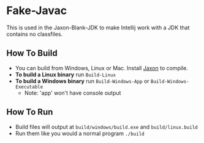 # Fake-Javac
This is used in the Jaxon-Blank-JDK to make Intellij work with a JDK that contains no classfiles.

## How To Build
+ You can build from Windows, Linux or Mac. Install [Jaxon](https://konloch.com/Jaxon) to compile.
+ **To build a Linux binary** run `Build-Linux`
+ **To build a Windows binary** run `Build-Windows-App` or `Build-Windows-Executable`
	+ Note: 'app' won't have console output

## How To Run
+ Build files will output at `build/windows/build.exe` and `build/linux.build`
+ Run them like you would a normal program `./build`